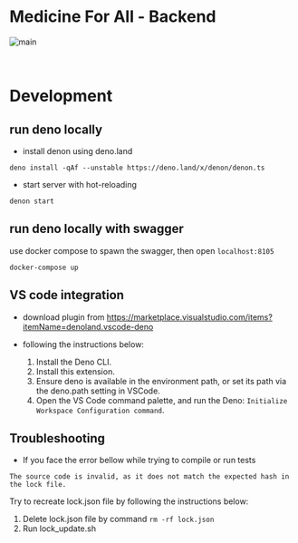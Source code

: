 # Medicine For All - Backend

![main](https://github.com/gu-tum-gun-aeng/med4all-be/actions/workflows/on-push-master.yaml/badge.svg)

<br>

# Development

## run deno locally

- install denon using deno.land

```
deno install -qAf --unstable https://deno.land/x/denon/denon.ts
```

- start server with hot-reloading

```
denon start
```

## run deno locally with swagger

use docker compose to spawn the swagger, then open `localhost:8105`

```
docker-compose up
```

## VS code integration

- download plugin from
  https://marketplace.visualstudio.com/items?itemName=denoland.vscode-deno

- following the instructions below:
  1. Install the Deno CLI.
  2. Install this extension.
  3. Ensure deno is available in the environment path, or set its path via the
     deno.path setting in VSCode.
  4. Open the VS Code command palette, and run the Deno:
     `Initialize Workspace Configuration command`.

## Troubleshooting

- If you face the error bellow while trying to compile or run tests

```Error
The source code is invalid, as it does not match the expected hash in the lock file.
```

Try to recreate lock.json file by following the instructions below:

1. Delete lock.json file by command `rm -rf lock.json`
2. Run lock_update.sh
